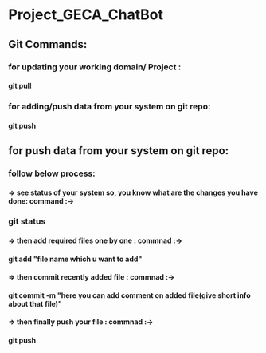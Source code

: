 # Project_GECA_ChatBot
## Git Commands:
### for updating your working domain/ Project :
#### git pull

### for adding/push data from your system on git repo:
#### git push

## for push data from your system on git repo:
### follow below process:
#### => see status of your system so, you know what are the changes you have done: command :-> 
###       git status
#### => then add required files one by one : commnad :-> 
####      git add "file name which u want to add"
#### => then commit recently added file : commnad :-> 
####      git commit -m  "here you can add comment on added file(give short info about that file)"
#### => then finally push your file : commnad :->
####      git push


